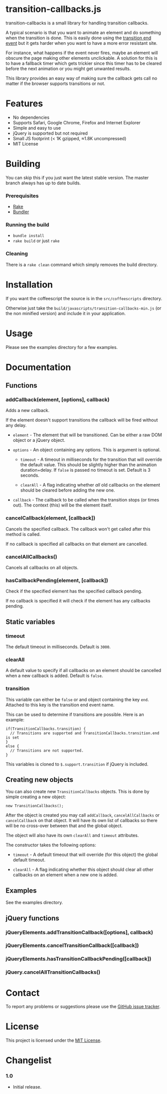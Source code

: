 transition-callbacks.js
========
transition-callbacks is a small library for handling transition callbacks.

A typical scenario is that you want to animate an element and do something when the transition is done.
This is easily done using the [transition end event](https://developer.mozilla.org/en/CSS/CSS_transitions#Detecting_the_completion_of_a_transition)
but it gets harder when you want to have a more error resistant site.

For instance, what happens if the event never fires, maybe an element will obscure the page making other elements unclickable.
A solution for this is to have a fallback timer which gets trickier since this timer
has to be cleared before the next animation or you might get unwanted results.

This library provides an easy way of making sure the callback gets call no matter if
the browser supports transitions or not.

Features
========
* No dependencies
* Supports Safari, Google Chrome, Firefox and Internet Explorer
* Simple and easy to use
* jQuery is supported but not required
* Small JS footprint (< 1K gzipped, ≈1.8K uncompressed)
* MIT License

Building
========
You can skip this if you just want the latest stable version.
The master branch always has up to date builds.

### Prerequisites
* [Rake](http://rake.rubyforge.org/)
* [Bundler](http://gembundler.com/)

### Running the build
- `bundle install`
- `rake build` or just `rake`

### Cleaning
There is a `rake clean` command which simply removes the build directory.

Installation
============
If you want the coffeescript the source is in the `src/coffeescripts` directory.

Otherwise just take the `build/javascripts/transition-callbacks-min.js` (or the non minified version) and include it in your application.

Usage
=====
Please see the examples directory for a few examples.

Documentation
=============
Functions
---------
### addCallback(element, [options], callback)
Adds a new callback.

If the element doesn't support transitions the callback will be fired without any
delay.

* `element` - The element that will be transitioned. Can be either a raw DOM object
  or a jQuery object.

* `options` - An object containing any options. This is argument is optional.

    * `timeout` - A timeout in milliseconds for the transition that will override the default value.
      This should be slightly higher than the animation duration+delay.
      If `false` is passed no timeout is set.
      Default is 3 seconds.

    * `clearAll` - A flag indicating whether *all* old callbacks on the element
      should be cleared before adding the new one.

* `callback` - The callback to be called when the transition stops (or times out).
  The context (this) will be the element itself.

### cancelCallback(element, [callback])
Cancels the specified callback.
The callback won't get called after this method is called.

If no callback is specified all callbacks on that element are cancelled.

### cancelAllCallbacks()
Cancels all callbacks on all objects.

### hasCallbackPending(element, [callback])
Check if the specified element has the specified callback pending.

If no callback is specified it will check if the element has any callbacks pending.

Static variables
----------------
### timeout
The default timeout in milliseconds. Default is `3000`.

### clearAll
A default value to specify if all callbacks on an element should be cancelled when
a new callback is added. Default is `false`.

### transition
This variable can either be `false` or and object containing the key `end`.
Attached to this key is the transition end event name.

This can be used to determine if transitions are possible. Here is an example:

    if(TransitionCallbacks.transition) {
      // Transitions are supported and TransitionCallbacks.transition.end is set
    }
    else {
      // Transitions are not supported.
    }

This variables is cloned to `$.support.transition` if jQuery is included.

Creating new objects
--------------------
You can also create new `TransitionCallbacks` objects.
This is done by simple creating a new object:

    new TransitionCallbacks();

After the object is created you may call `addCallback`, `cancelAllCallbacks` or `cancelCallback` on that
object. It will have its own list of callbacks so there will be no cross-over between
that and the global object.

The object will also have its own `clearAll` and `timeout` attributes.

The constructor takes the following options:

* `timeout` - A default timeout that will override (for this object) the global default timeout.

* `clearAll` - A flag indicating whether this object should clear all other callbacks on an element when a new one is added.

Examples
--------
See the examples directory.

jQuery functions
----------------
### jQueryElements.addTransitionCallback([options], callback)
### jQueryElements.cancelTransitionCallback([callback])
### jQueryElements.hasTransitionCallbackPending([callback])
### jQuery.cancelAllTransitionCallbacks()

Contact
=======
To report any problems or suggestions please use the [GitHub issue tracker](https://github.com/ansman/transition-callbacks.js/issues).

License
=======
This project is licensed under the [MIT License](http://en.wikipedia.org/wiki/MIT_License).

Changelist
==========
### 1.0
* Initial release.
